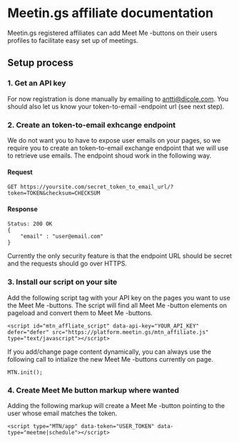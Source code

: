 # Meetin.gs affiliate documentation

Meetin.gs registered affiliates can add Meet Me -buttons on their users profiles to facilitate easy set up of meetings.

## Setup process

### 1. Get an API key

For now registration is done manually by emailing to antti@dicole.com. You should also let us know your token-to-email -endpoint url (see next step).

### 2. Create an token-to-email exhcange endpoint
We do not want you to have to expose user emails on your pages, so we require you to create an token-to-email exchange endpoint that we will use to retrieve use emails. The endpoint shoud work in the following way.

#### Request
    GET https://yoursite.com/secret_token_to_email_url/?token=TOKEN&checksum=CHECKSUM

#### Response
    
    Status: 200 OK
    {
        "email" : "user@email.com"
    }

Currently the only security feature is that the endpoint URL should be secret and the requests should go over HTTPS.

### 3. Install our script on your site
Add the following script tag with your API key on the pages you want to use the Meet Me -buttons. The script will find all Meet Me -button elements on pageload and convert them to Meet Me -buttons.

    <script id="mtn_affliate_script" data-api-key="YOUR_API_KEY" defer="defer" src="https://platform.meetin.gs/mtn_affiliate.js" type="text/javascript"></script>

If you add/change page content dynamically, you can always use the following call to intialize the new Meet Me -buttons currently on page.

    MTN.init();

### 4. Create Meet Me button markup where wanted
Adding the following markup will create a Meet Me -button pointing to the user whose email matches the token.

    <script type="MTN/app" data-token="USER_TOKEN" data-type="meetme|schedule"></script>














